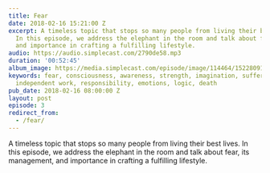 ```yaml
---
title: Fear
date: 2018-02-16 15:21:00 Z
excerpt: A timeless topic that stops so many people from living their best lives.
  In this episode, we address the elephant in the room and talk about fear, its management,
  and importance in crafting a fulfilling lifestyle.
audio: https://audio.simplecast.com/2790de58.mp3
duration: '00:52:45'
album_image: https://media.simplecast.com/episode/image/114464/1522809168-artwork.jpg
keywords: fear, consciousness, awareness, strength, imagination, suffering, reality,
  independent work, responsibility, emotions, logic, death
pub_date: 2018-02-16 08:00:00 Z
layout: post
episode: 3
redirect_from:
  - /fear/
---
```


A timeless topic that stops so many people from living their best lives. In this episode, we address the elephant in the room and talk about fear, its management, and importance in crafting a fulfilling lifestyle.
